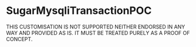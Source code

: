 # SugarMysqliTransactionPOC
THIS CUSTOMISATION IS NOT SUPPORTED NEITHER ENDORSED IN ANY WAY AND PROVIDED AS IS. IT MUST BE TREATED PURELY AS A PROOF OF CONCEPT.
